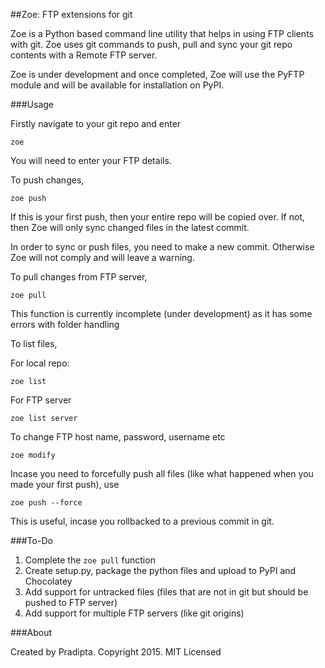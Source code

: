 ##Zoe: FTP extensions for git 

Zoe is a Python based command line utility that helps in using FTP clients with git. Zoe uses git commands to push, pull and sync your git repo contents with a Remote FTP server. 

Zoe is under development and once completed, Zoe will use the PyFTP module and will be available for installation on PyPI.

###Usage 

Firstly navigate to your git repo and enter

```
zoe
```
You will need to enter your FTP details. 

To push changes,

```
zoe push
```

If this is your first push, then your entire repo will be copied over.
If not, then Zoe will only sync changed files in the latest commit.

In order to sync or push files, you need to make a new commit. Otherwise Zoe will not comply and will leave a warning. 

To pull changes from FTP server,

```
zoe pull
```

This function is currently incomplete (under development) as it has some errors with folder handling 

To list files,

For local repo:

```
zoe list
```

For FTP server

```
zoe list server
```

To change FTP host name, password, username etc 

```
zoe modify
```

Incase you need to forcefully push all files (like what happened when you made your first push), use 

```
zoe push --force
```

This is useful, incase you rollbacked to a previous commit in git.

###To-Do

1. Complete the `zoe pull` function 
2. Create setup.py, package the python files and upload to PyPI and Chocolatey 
3. Add support for untracked files (files that are not in git but should be pushed to FTP server)
4. Add support for multiple FTP servers (like git origins)

###About

Created by Pradipta. Copyright 2015. MIT Licensed